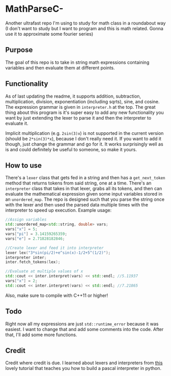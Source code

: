 # MathParseC-
Another ultrafast repo I'm using to study for math class in a roundabout way (I don't want to study but I want to program and this is math related. Gonna use it to approximate some fourier series)


## Purpose
The goal of this repo is to take in string math expressions containing variables and then evaluate them at different points.

## Functionality
As of last updating the readme, it supports addition, subtraction, multiplication, division, exponentiation (including sqrts), sine, and cosine. The expression grammar is given in `interpreter.h` at the top. The great thing about this program is it's super easy to add any new functionality you want by just extending the lexer to parse it and then the interpreter to evaluate it.

Implicit multiplication (e.g. `2sin(3)x`) is not supported in the current version (should be `2*sin(3)*x`), because I don't really need it. If you want to add it though, just change the grammar and go for it. It works surprisingly well as is and could definitely be useful to someone, so make it yours.

## How to use
There's a `lexer` class that gets fed in a string and then has a `get_next_token` method that returns tokens from said string, one at a time. There's an `interpreter` class that takes in that lexer, grabs all its tokens, and then can evaluate the mathematical expression given some input variables stored in an `unordered_map`. The repo is designed such that you parse the string once with the lexer and then used the parsed data multiple times with the interpreter to speed up execution. Example usage:
```cpp
//Assign variables
std::unordered_map<std::string, double> vars;
vars["x"] = 5;
vars["pi"] = 3.14159265359;
vars["e"] = 2.71828182846;

//Create lexer and feed it into interpreter
lexer lex("3*sin(pi/2)+e^sin(x)-1/2+5^(1/2)");
interpreter inter;
inter.fetch_tokens(lex);

//Evaluate at multiple values of x
std::cout << inter.interpret(vars) << std::endl; //5.11937
vars["x"] = 2;
std::cout << inter.interpret(vars) << std::endl; //7.21865
```
Also, make sure to compile with C++11 or higher!

## Todo
Right now all my expressions are just `std::runtime_error` because it was easiest. I want to change that and add some comments into the code. After that, I'll add some more functions.

## Credit
Credit where credit is due. I learned about lexers and interpreters from [this](https://ruslanspivak.com/lsbasi-part1/) lovely tutorial that teaches you how to build a pascal interpreter in python.
